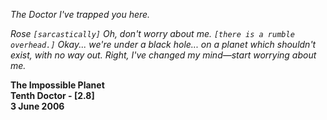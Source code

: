 _The Doctor_ _I've trapped you here._

_Rose_ _`[sarcastically]` Oh, don't worry about me. `[there is a rumble overhead.]` Okay... we're under a black hole... on a planet which shouldn't exist, with no way out. Right, I've changed my mind—start worrying about me._

**The Impossible Planet  
Tenth Doctor - [2.8]  
3 June 2006**